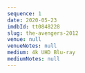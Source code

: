 ```yaml
---
sequence: 1
date: 2020-05-23
imdbId: tt0848228
slug: the-avengers-2012
venue: null
venueNotes: null
medium: 4k UHD Blu-ray
mediumNotes: null
---
```


